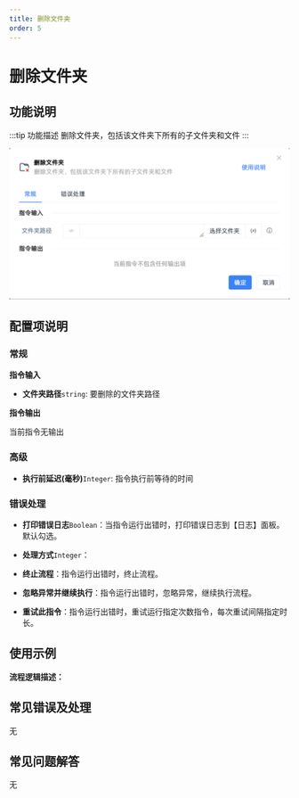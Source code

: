 ```yaml
---
title: 删除文件夹
order: 5
---
```


# 删除文件夹

## 功能说明

:::tip 功能描述
删除文件夹，包括该文件夹下所有的子文件夹和文件
:::

![删除文件夹](../../../assets/删除文件夹_command.png)

## 配置项说明

### 常规

**指令输入**

- **文件夹路径**`string`: 要删除的文件夹路径


**指令输出**

当前指令无输出

### 高级

- **执行前延迟(毫秒)**`Integer`: 指令执行前等待的时间

### 错误处理

- **打印错误日志**`Boolean`：当指令运行出错时，打印错误日志到【日志】面板。默认勾选。

- **处理方式**`Integer`：

 - **终止流程**：指令运行出错时，终止流程。

 - **忽略异常并继续执行**：指令运行出错时，忽略异常，继续执行流程。

 - **重试此指令**：指令运行出错时，重试运行指定次数指令，每次重试间隔指定时长。

## 使用示例

**流程逻辑描述：** 

## 常见错误及处理

无

## 常见问题解答

无

